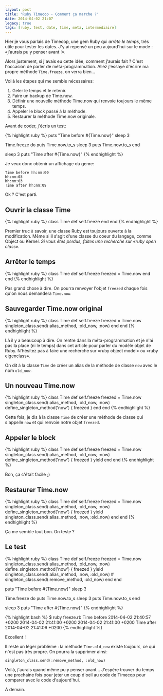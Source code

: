 ```yaml
---
layout: post
title: "Ruby Timecop - Comment ça marche ?"
date: 2014-04-02 21:07
legacy: true
tags: [ruby, test, date, time, meta, intermédiaire]
---
```




Hier je vous parlais de Timecop, une gem Ruby qui *arrête le
temps*, très utile pour tester les dates. J'y ai repensé un
peu aujourd'hui sur le mode : «j'aurais pu y penser avant !».

Alors justement, si j'avais eu cette idée, comment j'aurais
fait ? C'est l'occasion de parler de méta-programmation.
Allez j'essaye d'écrire ma propre méthode
`Time.freeze`, on verra bien…

<!-- more -->

Voilà les étapes qui me semble nécessaires:

1. Geler le temps et le retenir.
2. Faire un backup de Time.now.
3. Définir une nouvelle méthode Time.now qui renvoie toujours
   le même temps.
4. Appeler le block passé à la méthode.
5. Restaurer la méthode Time.now originale.

Avant de coder, j'écris un test:

{% highlight ruby %}
puts "Time before #{Time.now}"
sleep 3

Time.freeze do
  puts Time.now.to_s
  sleep 3
  puts Time.now.to_s
end

sleep 3
puts "Time after #{Time.now}"
{% endhighlight %}

Je veux donc obtenir un affichage du genre:

    Time before hh:mm:00
    hh:mm:03
    hh:mm:03
    Time after hh:mm:09

Ok ? C'est parti.

Ouvrir la classe Time
---------------------

{% highlight ruby %}
class Time
  def self.freeze
  end
end
{% endhighlight %}

Premier truc à savoir, une classe Ruby est toujours ouverte
à la modification. Même si il s'agit d'une classe du coeur
du langage, comme Object ou Kernel. *Si vous êtes perdus,
faites une recherche sur «ruby open class».*

Arrêter le temps
----------------

{% highlight ruby %}
class Time
  def self.freeze
    freezed = Time.now
  end
end
{% endhighlight %}

Pas grand chose à dire. On pourra renvoyer l'objet `freezed`
chaque fois qu'on nous demandera `Time.now`.

Sauvegarder Time.now original
-----------------------------

{% highlight ruby %}
class Time
  def self.freeze
    freezed = Time.now
    singleton_class.send(:alias_method, :old_now, :now)
  end
end
{% endhighlight %}

Là il y a beaucoup à dire. On rentre dans la
méta-programmation et je n'ai pas la place (ni le temps) dans
cet article pour parler du modêle objet de Ruby.
N'hésitez pas à faire une recherche sur «ruby object model» ou
«ruby eigenclass».

On dit à la classe `Time` de créer un alias de la méthode de
classe `now` avec le nom `old_now`.

Un nouveau Time.now
-------------------

{% highlight ruby %}
class Time
  def self.freeze
    freezed = Time.now
    singleton_class.send(:alias_method, :old_now, :now)
    define_singleton_method('now') { freezed }
  end
end
{% endhighlight %}

Cette fois, je dis à la classe `Time` de créer une méthode de
classe qui s'appelle `now` et qui renvoie notre objet
`freezed`.

Appeler le block
----------------

{% highlight ruby %}
class Time
  def self.freeze
    freezed = Time.now
    singleton_class.send(:alias_method, :old_now, :now)
    define_singleton_method('now') { freezed }
    yield
  end
end
{% endhighlight %}

Bon, ça c'était facile ;)

Restaurer Time.now
------------------

{% highlight ruby %}
class Time
  def self.freeze
    freezed = Time.now
    singleton_class.send(:alias_method, :old_now, :now)
    define_singleton_method('now') { freezed }
    yield
    singleton_class.send(:alias_method, :now, :old_now)
  end
end
{% endhighlight %}

Ça me semble tout bon. On teste ?

Le test
-------

{% highlight ruby %}
class Time
  def self.freeze
    freezed = Time.now
    singleton_class.send(:alias_method, :old_now, :now)
    define_singleton_method('now') { freezed }
    yield
    singleton_class.send(:alias_method, :now, :old_now)
    # singleton_class.send(:remove_method, :old_now)
  end
end

puts "Time before #{Time.now}"
sleep 3

Time.freeze do
  puts Time.now.to_s
  sleep 3
  puts Time.now.to_s
end

sleep 3
puts "Time after #{Time.now}"
{% endhighlight %}

{% highlight bash %}
$ ruby freeze.rb 
Time before 2014-04-02 21:40:57 +0200
2014-04-02 21:41:00 +0200
2014-04-02 21:41:00 +0200
Time after 2014-04-02 21:41:06 +0200
{% endhighlight %}

Excellent !

Il reste un léger problème : la méthode `Time.old_now`
existe toujours, ce qui n'est pas très propre. On pourra
la supprimer ainsi:

    singleton_class.send(:remove_method, :old_now)

Voilà, j'aurais quand même pu y penser avant… J'espère
trouver du temps une prochaine fois pour jeter un coup
d'oeil au code de Timecop pour comparer avec le code
d'aujourd'hui.




À demain.


